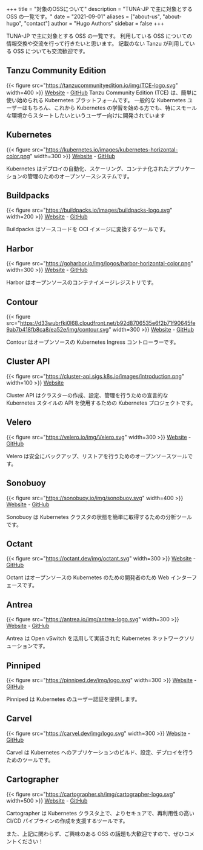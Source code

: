 +++
title = "対象のOSSについて"
description = "TUNA-JP で主に対象とする OSS の一覧です。"
date = "2021-09-01"
aliases = ["about-us", "about-hugo", "contact"]
author = "Hugo Authors"
sidebar = false
+++

TUNA-JP で主に対象とする OSS の一覧です。
利用している OSS についての情報交換や交流を行って行きたいと思います。
記載のない Tanzu が利用している OSS についても交流歓迎です。

## Tanzu Community Edition
{{< figure src="https://tanzucommunityedition.io/img/TCE-logo.svg" width=400 >}}
[Website](https://tanzucommunityedition.io/) - [GitHub](https://github.com/vmware-tanzu/community-edition)
Tanzu Community Edition (TCE) は、簡単に使い始められる Kubernetes プラットフォームです。
一般的な Kubernetes ユーザーはもちろん、これから Kubernetes の学習を始める方でも、特にスモールな環境からスタートしたいというユーザー向けに開発されています

## Kubernetes

{{< figure src="https://kubernetes.io/images/kubernetes-horizontal-color.png" width=300 >}}
[Website](https://kubernetes.io/) - [GitHub](https://github.com/kubernetes)

Kubernetes はデプロイの自動化、スケーリング、コンテナ化されたアプリケーションの管理のためのオープンソースシステムです。

## Buildpacks

{{< figure src="https://buildpacks.io/images/buildpacks-logo.svg" width=200 >}}
[Website](https://buildpacks.io/) - [GitHub](https://github.com/buildpack)

Buildpacks はソースコードを OCI イメージに変換するツールです。

## Harbor

{{< figure src="https://goharbor.io/img/logos/harbor-horizontal-color.png" width=300 >}}
[Website](https://goharbor.io/) - [GitHub](https://github.com/goharbor)

Harbor はオープンソースのコンテナイメージレジストリです。

## Contour

{{< figure src="https://d33wubrfki0l68.cloudfront.net/b92d8706535e6f2b71f90645fe9ab7b418fb8ca8/ea52e/img/contour.svg" width=300 >}}
[Website](https://projectcontour.io/) - [GitHub](https://github.com/projectcontour/contour)

Contour はオープンソースの Kubernetes Ingress コントローラーです。

## Cluster API

{{< figure src="https://cluster-api.sigs.k8s.io/images/introduction.png" width=100 >}}
[Website](https://cluster-api.sigs.k8s.io/)

Cluster API はクラスターの作成、設定、管理を行うための宣言的な Kubernetes スタイルの API を使用するための Kubernetes プロジェクトです。

## Velero

{{< figure src="https://velero.io/img/Velero.svg" width=300 >}}
[Website](https://velero.io/) - [GitHub](https://github.com/vmware-tanzu/velero)

Velero は安全にバックアップ、リストアを行うためのオープンソースツールです。

## Sonobuoy

{{< figure src="https://sonobuoy.io/img/sonobuoy.svg" width=400 >}}
[Website](https://sonobuoy.io/) - [GitHub](https://github.com/vmware-tanzu/sonobuoy)

Sonobuoy は Kubernetes クラスタの状態を簡単に取得するための分析ツールです。

## Octant

{{< figure src="https://octant.dev/img/octant.svg" width=300 >}}
[Website](https://octant.dev/) - [GitHub](https://github.com/vmware-tanzu/octant)

Octant はオープンソースの Kubernetes のための開発者のため Web インターフェースです。

## Antrea

{{< figure src="https://antrea.io/img/antrea-logo.svg" width=300 >}}
[Website](https://antrea.io/) - [GitHub](https://github.com/antrea-io/antrea)

Antrea は Open vSwitch を活用して実装された Kubernetes ネットワークソリューションです。

## Pinniped

{{< figure src="https://pinniped.dev/img/logo.svg" width=300 >}}
[Website](https://pinniped.dev/) - [GitHub](https://github.com/vmware-tanzu/pinniped)

Pinniped は Kubernetes のユーザー認証を提供します。

## Carvel

{{< figure src="https://carvel.dev/img/logo.svg" width=300 >}}
[Website](https://carvel.dev/) - [GitHub](https://github.com/vmware-tanzu/carvel)

Carvel は Kubernetes へのアプリケーションのビルド、設定、デプロイを行うためのツールです。

## Cartographer

{{< figure src="https://cartographer.sh/img/cartographer-logo.svg" width=500 >}}
[Website](https://cartographer.sh/) - [GitHub](https://github.com/vmware-tanzu/cartographer)

Cartographer は Kubernetes クラスタ上で、よりセキュアで、再利用性の高い CI/CD パイプラインの作成を支援するツールです。

また、上記に関わらず、ご興味のある OSS の話題も大歓迎ですので、ぜひコメントください！

